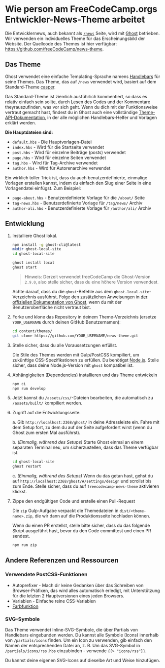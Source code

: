 # Wie person am FreeCodeCamp.orgs Entwickler-News-Theme arbeitet

Die Entwicklernews, auch bekannt als [`/news`](https://www.freecodecamp.org/news) Seite, wird mit [Ghost](https://ghost.org/) betrieben. Wir verwenden ein individuelles Theme für das Erscheinungsbild der Website. Der Quellcode des Themes ist hier verfügbar: <https://github.com/freeCodeCamp/news-theme>.

## Das Theme

Ghost verwendet eine einfache Templating-Sprache namens [Handlebars](http://handlebarsjs.com/) für seine Themes. Das Theme, das auf `/news` verwendet wird, basiert auf dem Standard-Theme [casper](https://github.com/TryGhost/Casper).

Das Standard-Theme ist ziemlich ausführlich kommentiert, so dass es relativ einfach sein sollte, durch Lesen des Codes und der Kommentare theyrauszufinden, was vor sich geht. Wenn du dich mit der Funktionsweise vertraut gemacht hast, findest du in Ghost auch eine vollständige [Theme-API-Dokumentation](https://themes.ghost.org), in der alle möglichen Handlebars-Helfer und Vorlagen erklärt werden.

**Die Hauptdateien sind:**

- `default.hbs` - Die Hauptvorlagen-Datei
- `index.hbs` - Wird für die Startseite verwendet
- `post.hbs` - Wird für einzelne Beiträge (posts) verwendet
- `page.hbs` - Wird für einzelne Seiten verwendet
- `tag.hbs` - Wird für Tag-Archive verwendet
- `author.hbs` - Wird für Autorenarchive verwendet

Ein wirklich toller Trick ist, dass du auch benutzerdefinierte, einmalige Vorlagen erstellen kannst, indem du einfach den Slug einer Seite in eine Vorlagendatei einfügst. Zum Beispiel:

- `page-about.hbs` - Benutzerdefinierte Vorlage für die `/about/` Seite
- `tag-news.hbs` - Benutzerdefinierte Vorlage für `/tag/news/` Archiv
- `author-ali.hbs` - Benutzerdefinierte Vorlage für `/author/ali/` Archiv

## Entwicklung

1. Installiere Ghost lokal.

   ```sh
   npm install -g ghost-cli@latest
   mkdir ghost-local-site
   cd ghost-local-site
   ```

   ```sh
   ghost install local
   ghost start
   ```

   > Hinweis: Derzeit verwendet freeCodeCamp die Ghost-Version `2.9.0`, also stelle sicher, dass du eine höhere Version verwendest.

   Achte darauf, dass du die `ghost`-Befehle aus dem `ghost-local-site`-Verzeichnis ausführst. Folge den zusätzlichen Anweisungen in [der offiziellen Dokumentation von Ghost](https://docs.ghost.org), wenn du mit der Benutzeroberfläche nicht vertraut bist.

2. Forke und klone das Repository in deinem Theme-Verzeichnis (ersetze `YOUR_USERNAME` durch deinen GitHub Benutzernamen):

   ```sh
   cd content/themes/
   git clone https://github.com/YOUR_USERNAME/news-theme.git
   ```

3. Stelle sicher, dass du alle Voraussetzungen erfüllst.

   Die Stile des Themes werden mit Gulp/PostCSS kompiliert, um zukünftige CSS-Spezifikationen zu erfüllen. Du benötigst [Node.js](https://nodejs.org/). Stelle sicher, dass deine Node.js-Version mit `ghost` kompatibel ist.

4. Abhängigkeiten (Dependencies) installieren und das Theme entwickeln

   ```sh
   npm ci
   npm run develop
   ```

5. Jetzt kannst du `/assets/css/`-Dateien bearbeiten, die automatisch zu `/assets/built/` kompiliert werden.

6. Zugriff auf die Entwicklungsseite.

   a. Gib `http://localhost:2368/ghost/` in deine Adressleiste ein. Fahre mit dem Setup fort, zu dem du auf der Seite aufgefordert wirst (wenn du Ghost zum ersten Mal ausführst).

   b. _(Einmalig, während des Setups)_ Starte Ghost einmal an einem separaten Terminal neu, um sicherzustellen, dass das Theme verfügbar ist.

   ```sh
   cd ghost-local-site
   ghost restart
   ```

   c. _(Einmalig, während des Setups)_ Wenn du das getan hast, gehst du auf `http://localhost:2368/ghost/#/settings/design` und scrollst bis zum Ende. Stelle sicher, dass du auf `freecodecamp-news-theme` aktivieren klickst.

7. Zippe den endgültigen Code und erstelle einen Pull-Request

   Die `zip` Gulp-Aufgabe verpackt die Themedateien in `dist/<theme-name>.zip`, die wir dann auf die Produktionsseite hochladen können.

   Wenn du einen PR erstellst, stelle bitte sicher, dass du das folgende Skript ausgeführt hast, bevor du den Code committest und einen PR sendest.

   ```sh
   npm run zip
   ```

## Andere Referenzen und Ressourcen

### Verwendete PostCSS-Funktionen

- Autoprefixer - Mach dir keine Gedanken über das Schreiben von Browser-Präfixen, das wird alles automatisch erledigt, mit Unterstützung für die letzten 2 Hauptversionen eines jeden Browsers.
- Variablen - Einfache reine CSS-Variablen
- [Farbfunktion](https://github.com/postcss/postcss-color-function)

### SVG-Symbole

Das Theme verwendet Inline-SVG-Symbole, die über Partials von Handlebars eingebunden werden. Du kannst alle Symbole (Icons) innerhalb von `/partials/icons` finden. Um ein Icon zu verwenden, gib einfach den Namen der entsprechenden Datei an, z. B. Um das SVG-Symbol in `/partials/icons/rss.hbs` einzubinden - verwende `{{> "icons/rss"}}`.

Du kannst deine eigenen SVG-Icons auf dieselbe Art und Weise hinzufügen.
